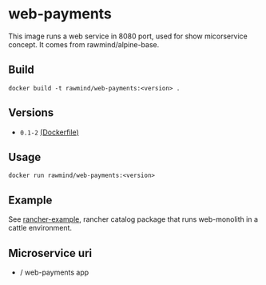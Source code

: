web-payments
============

This image runs a web service in 8080 port, used for show micorservice concept. It comes from rawmind/alpine-base.

## Build

```
docker build -t rawmind/web-payments:<version> .
```

## Versions

- `0.1-2` [(Dockerfile)](https://github.com/rawmind0/web-payments/blob/0.1-2/Dockerfile)


## Usage

```
docker run rawmind/web-payments:<version> 
```

## Example

See [rancher-example][rancher-example], rancher catalog package that runs web-monolith in a cattle environment.

## Microservice uri

- / web-payments app

[rancher-example]: https://github.com/rawmind0/web-payments/tree/master/rancher